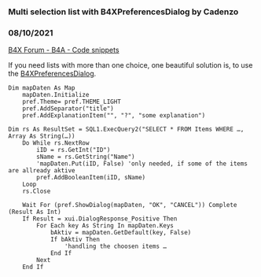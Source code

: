 ### Multi selection list with B4XPreferencesDialog by Cadenzo
### 08/10/2021
[B4X Forum - B4A - Code snippets](https://www.b4x.com/android/forum/threads/133295/)

If you need lists with more than one choice, one beautiful solution is, to use the [B4XPreferencesDialog](https://www.b4x.com/android/forum/threads/b4x-b4xpreferencesdialog-cross-platform-forms.103842/).  

```B4X
Dim mapDaten As Map  
    mapDaten.Initialize  
    pref.Theme= pref.THEME_LIGHT  
    pref.AddSeparator("title")  
    pref.AddExplanationItem("", "?", "some explanation")  
  
Dim rs As ResultSet = SQL1.ExecQuery2("SELECT * FROM Items WHERE …, Array As String(…))  
    Do While rs.NextRow  
        iID = rs.GetInt("ID")  
        sName = rs.GetString("Name")  
        'mapDaten.Put(iID, False) 'only needed, if some of the items are allready aktive  
        pref.AddBooleanItem(iID, sName)  
    Loop  
    rs.Close  
     
    Wait For (pref.ShowDialog(mapDaten, "OK", "CANCEL")) Complete (Result As Int)  
    If Result = xui.DialogResponse_Positive Then  
        For Each key As String In mapDaten.Keys  
            bAktiv = mapDaten.GetDefault(key, False)  
            If bAktiv Then  
                'handling the choosen items …  
            End If  
        Next  
    End If
```